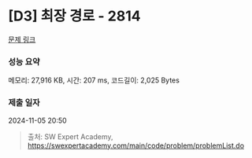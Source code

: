 # [D3] 최장 경로 - 2814 

[문제 링크](https://swexpertacademy.com/main/code/problem/problemDetail.do?contestProbId=AV7GOPPaAeMDFAXB) 

### 성능 요약

메모리: 27,916 KB, 시간: 207 ms, 코드길이: 2,025 Bytes

### 제출 일자

2024-11-05 20:50



> 출처: SW Expert Academy, https://swexpertacademy.com/main/code/problem/problemList.do